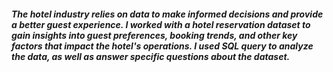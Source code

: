 ##### The hotel industry relies on data to make informed decisions and provide a better guest experience. I worked with a hotel reservation dataset to gain insights into guest preferences, booking trends, and other key factors that impact the hotel's operations. I used SQL query to analyze the data, as well as answer specific questions about the dataset.
